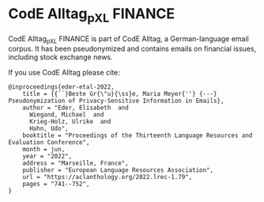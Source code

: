 # CodE Alltag<sub>pXL</sub> FINANCE

CodE Alltag<sub>pXL</sub> FINANCE is part of CodE Alltag, a German-language email corpus. It has been pseudonymized and contains emails on financial issues, including stock exchange news. 

If you use CodE Alltag please cite:
```
@inproceedings{eder-etal-2022,
    title = {{``}Beste Gr{\"u}{\ss}e, Maria Meyer{''} {---} Pseudonymization of Privacy-Sensitive Information in Emails},
    author = "Eder, Elisabeth  and
      Wiegand, Michael  and
      Krieg-Holz, Ulrike  and
      Hahn, Udo",
    booktitle = "Proceedings of the Thirteenth Language Resources and Evaluation Conference",
    month = jun,
    year = "2022",
    address = "Marseille, France",
    publisher = "European Language Resources Association",
    url = "https://aclanthology.org/2022.lrec-1.79",
    pages = "741--752",
}
```
